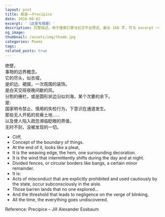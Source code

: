 ```yaml
---
layout: post
title: 悬崖——Precipice
date: 2016-06-02
excerpt: '（这里写摘要）'
description: 完整描述，用于搜索引擎与社交平台预览，最长 160 字，可与 excerpt 一致
og_image: 
thumbnail: /assets/img/thumb.jpg
categories: Poems
tags: 
related_posts: true
---
```


绝壁，  
事物的边界概念。  
它的尽头，似衣褶，  
是织边、裙摆，一次周围的装饰。  
是白天交班夜晚间歇的风。  
分割的栅栏，或是圆形状边沿似刘海，某个次要的余下。  
是:  
国家明令禁止、慎用的失检行为，下意识在通道发生。  
那些无人开拓的贫瘠土地……  
以及使人陷入疏忽濒临眨眼的界值，  
无时不刻，没被发现的一切。

- Cliff,
- Concept of the boundary of things.
- At the end of it, looks like a pleat,
- It is the weaving edge, the hem, one surrounding decoration.
- It is the wind that intermittently shifts during the day and at night.
- Divided fences, or circular borders like bangs, a certain minor remainder.
- It is:
- Acts of misconduct that are explicitly prohibited and used cautiously by the state, occur subconsciously in the aisle.
- Those barren lands that no one explored…
- And the threshold that leads to negligence on the verge of blinking,
- All the time, the everything goes undiscovered.

Reference: Precipice – Jill Alexander Essbaum